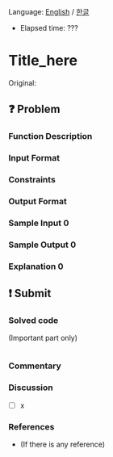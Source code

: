 Language: [English](./README.md) / [한글](./README_ko.md)
- Elapsed time: ???

# Title_here
Original: 

## :question: Problem

### Function Description

### Input Format

### Constraints

### Output Format

### Sample Input 0

### Sample Output 0

### Explanation 0

## :exclamation: Submit
### Solved code
(Important part only)
``` java
```

### Commentary

### Discussion
- [ ] x

### References
- (If there is any reference)